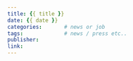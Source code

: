 ```yaml
---
title: {{ title }}
date: {{ date }}
categories:       # news or job
tags:             # news / press etc..
publisher:
link:
---
```

